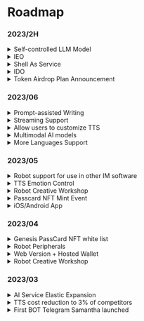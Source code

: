 # Roadmap

### 2023/2H

<details>

<summary>Self-controlled LLM Model</summary>

Already on the way

Support for feeding your own fine-tuning corpus, making your BOT fully meet your expectations🤗

Lifetime memory library

Internet connection and API access capabilities!

Fewer restrictions

</details>

<details>

<summary>IEO</summary>



</details>

<details>

<summary>Shell As Service</summary>

Underlying capabilities open, can be embedded in any third-party application

</details>

<details>

<summary>IDO</summary>



</details>

<details>

<summary>Token Airdrop Plan Announcement</summary>



</details>

### 2023/06

<details>

<summary>Prompt-assisted Writing</summary>

Lowering the threshold for users to define prompts, already online, users can create rich personality traits in their bot through simple identity definition

</details>

<details>

<summary>Streaming Support</summary>

Zero-latency voice conversation experience

</details>

<details>

<summary>Allow users to customize TTS</summary>

Support for users to customize bot TTS through voice cloning in the Robot Workshop

</details>

<details>

<summary>Multimodal AI models</summary>



</details>

<details>

<summary>More Languages Support</summary>



</details>

### 2023/05

<details>

<summary>Robot support for use in other IM software</summary>

MyShell.ai's Creative Workshop will support deploying robots to other social platforms, and users can bind their social accounts to extend their membership benefits to robots on their social media. Already supports Telegram, and will support Discord and other platforms in the future

</details>

<details>

<summary>TTS Emotion Control</summary>

BOT's voice will contain richer emotional differences, and this feature will enter public testing in May.

</details>

<details>

<summary>Robot Creative Workshop</summary>



</details>

<details>

<summary>Passcard NFT Mint Event</summary>



</details>

<details>

<summary>iOS/Android App</summary>



</details>

### 2023/04

<details>

<summary>Genesis PassCard NFT white list</summary>



</details>

<details>

<summary>Robot Peripherals</summary>

* Twitter space AMA bot
* KOL bot
* Vitalik bot

</details>

<details>

<summary>Web Version + Hosted Wallet</summary>



</details>

<details>

<summary>Robot Creative Workshop</summary>



</details>

### 2023/03

<details>

<summary>AI Service Elastic Expansion</summary>



</details>

<details>

<summary>TTS cost reduction to 3% of competitors</summary>

With the influx of users, our daily voice interaction volume quickly exceeded 100,000. In just three weeks, we intensively optimized our self-developed TTS model, reducing its cost by 97% compared to Microsoft's TTS API, and supporting rapid cloning of 1-5 minute voice samples.

</details>

<details>

<summary>First BOT Telegram Samantha launched</summary>

On 03/07, we launched our first Bot Samantha on Telegram.

</details>
